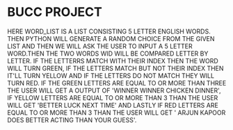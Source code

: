 # BUCC PROJECT
HERE WORD_LIST IS A LIST CONSISTING 5 LETTER ENGLISH WORDS. THEN PYTHON WILL GENERATE A RANDOM CHOICE FROM THE GIVEN LIST AND THEN WE WILL ASK THE USER TO INPUT A 5 LETTER WORD.THEN THE TWO WORDS WID WILL BE COMPARED LETTER BY LETTER. IF THE LETTERRS MATCH WITH THEIR INDEX THEN THE WORD WILL TURN GREEN, IF THE LETTERS MATCH BUT NOT THEIR INDEX THEN IT'LL TURN YELLOW AND IF THE LETTERS DO NOT MATCH THEY WILL TURN RED. IF THE GREEN LETTERS ARE EQUAL TO OR MORE THAN THREE THE USER WILL GET A OUTPUT OF 'WINNER WINNER CHICKEN DINNER', IF YELLOW LETTERS ARE EQUAL TO OR MORE THAN 3 THAN THE USER WILL GET 'BETTER LUCK NEXT TIME' AND LASTLY IF RED LETTERS ARE EQUAL TO OR MORE THAN 3 THAN THE USER WILL GET ' ARJUN KAPOOR DOES BETTER ACTING THAN YOUR GUESS'.
